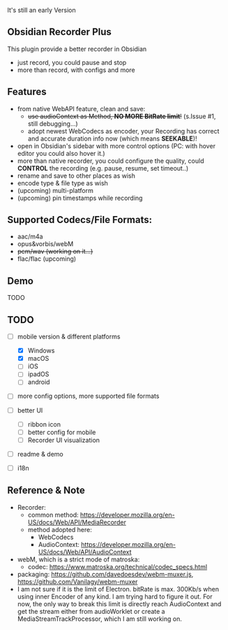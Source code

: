 It's still an early Version

## Obsidian Recorder Plus
This plugin provide a better recorder in Obsidian
- just record, you could pause and stop
- more than record, with configs and more

## Features
- from native WebAPI feature, clean and save:
    - ~~use audioContext as Method, **NO MORE BitRate limit**!~~ (s.Issue #1, still debugging...)
    - adopt newest WebCodecs as encoder, your Recording has correct and accurate duration info now (which means **SEEKABLE**)!
- open in Obsidian's sidebar with more control options (PC: with hover editor you could also hover it.)
- more than native recorder, you could configure the quality, could **CONTROL** the recording (e.g. pause, resume, set timeout..)
- rename and save to other places as wish
- encode type & file type as wish
- (upcoming) multi-platform
- (upcoming) pin timestamps while recording

## Supported Codecs/File Formats:
- aac/m4a
- opus&vorbis/webM
- ~~pcm/wav (working on it...)~~
- flac/flac (upcoming)

## Demo
TODO

## TODO
* [ ] mobile version & different platforms
    * [x] Windows
    * [x] macOS
    * [ ] iOS
    * [ ] ipadOS
    * [ ] android
* [ ] more config options, more supported file formats
* [ ] better UI
    * [ ] ribbon icon
    * [ ] better config for mobile
    * [ ] Recorder UI visualization
* [ ] readme & demo
* [ ] i18n


## Reference & Note
- Recorder:
    - common method: https://developer.mozilla.org/en-US/docs/Web/API/MediaRecorder
    - method adopted here: 
        - WebCodecs
        - AudioContext: https://developer.mozilla.org/en-US/docs/Web/API/AudioContext
- webM, which is a strict mode of matroska:
    - codec: https://www.matroska.org/technical/codec_specs.html
- packaging: https://github.com/davedoesdev/webm-muxer.js, https://github.com/Vanilagy/webm-muxer
- I am not sure if it is the limit of Electron. bitRate is max. 300Kb/s when using inner Encoder of any kind. I am trying hard to figure it out. For now, the only way to break this limit is directly reach AudioContext and get the stream either from audioWorklet or create a MediaStreamTrackProcessor, which I am still working on.